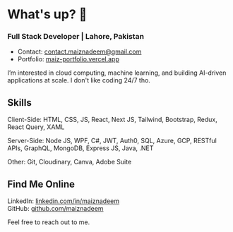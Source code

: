 # What's up? 👋
### Full Stack Developer | Lahore, Pakistan

- Contact: contact.maiznadeem@gmail.com
- Portfolio: [maiz-portfolio.vercel.app](https://maiz-portfolio.vercel.app)

I’m interested in cloud computing, machine learning, and building AI-driven applications at scale. I don't like coding 24/7 tho.

## Skills

Client-Side: HTML, CSS, JS, React, Next JS, Tailwind, Bootstrap, Redux, React Query, XAML

Server-Side: Node JS, WPF, C#, JWT, Auth0, SQL, Azure, GCP, RESTful APIs, GraphQL, MongoDB, Express JS, Java, .NET

Other: Git, Cloudinary, Canva, Adobe Suite

## Find Me Online

LinkedIn: [linkedin.com/in/maiznadeem](https://www.linkedin.com/in/maiznadeem)
<br/>
GitHub: [github.com/maiznadeem](https://github.com/maiznadeem)

Feel free to reach out to me.

